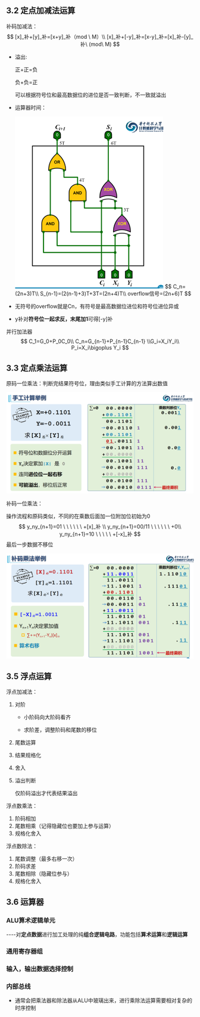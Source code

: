 ## 3.2 定点加减法运算

补码加减法：
$$
[x]_补+[y]_补=[x+y]_补（mod \ M）\\
[x]_补+[-y]_补=[x-y]_补=[x]_补-[y]_补\ (mod\ M)
$$

* 溢出:

  正+正=负

  负+负=正

  可以根据符号位和最高数据位的进位是否一致判断，不一致就溢出

* 运算器时间：

  <img src="笔记图片/image-20220621171612785.png" alt="image-20220621171612785" style="zoom:67%;" />
  $$
  C_n=(2n+3)T\\
  S_{n-1}=(2(n-1)+3)T+3T=(2n+4)T\\
  overflow信号=(2n+6)T
  $$

* 无符号的overflow就是Cn，有符号是最高数据位进位和符号位进位异或

* y补对**符号位一起求反，末尾加1**可得[-y]补

并行加法器
$$
C_1=G_0+P_0C_0\\
C_n=G_{n-1}+P_{n-1}C_{n-1}
\\G_i=X_iY_i\\
P_i=X_i\bigoplus Y_i
$$


## 3.3 定点乘法运算

原码一位乘法：判断完结果符号位，理由类似手工计算的方法算出数值

<img src="笔记图片/image-20220621173523629.png" alt="image-20220621173523629" style="zoom:67%;" />

补码一位乘法：

操作流程和原码类似，不同的在乘数后面加一位附加位初始为0
$$
y_ny_{n+1}=01 \ \ \ \ \ \ +[x]_补 \\
y_ny_{n+1}=00/11 \ \ \ \ \ \ +0\\
y_ny_{n+1}=10 \ \ \ \ \ +[-x]_补
$$
最后一步数据不移位

<img src="笔记图片/image-20220621180228351.png" alt="image-20220621180228351" style="zoom:67%;" />

## 3.5 浮点运算

浮点加减法：

1. 对阶

   * 小阶码向大阶码看齐

   * 求阶差，调整阶码和尾数的移位

2. 尾数运算

3. 结果规格化

4. 舍入

5. 溢出判断

   仅阶码溢出才代表结果溢出



浮点数乘法：

1. 阶码相加
2. 尾数相乘（记得隐藏位也要加上参与运算）
3. 规格化舍入

浮点数除法：

1. 尾数调整（最多右移一次）
2. 阶码求差
3. 尾数相除（隐藏位参与）
4. 规格化舍入



## 3.6 运算器

### ALU算术逻辑单元

----对**定点数据**进行加工处理的纯**组合逻辑电路**，功能包括**算术运算**和**逻辑运算**

### 通用寄存器组

### 输入，输出数据选择控制

### 内部总线



* 通常会把乘法器和除法器从ALU中玻璃出来，进行乘除法运算需要相对复杂的时序控制
